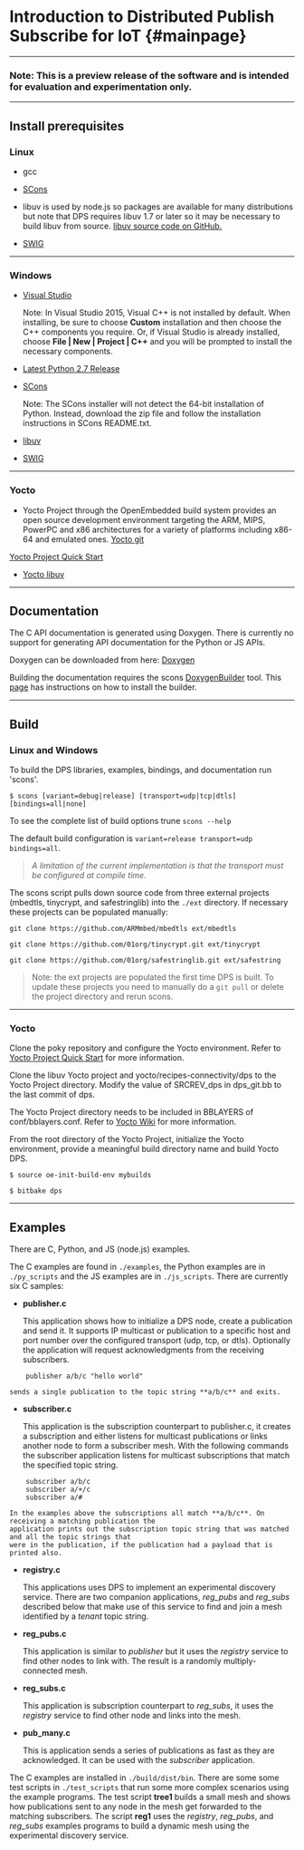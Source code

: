 # Introduction to Distributed Publish Subscribe for IoT {#mainpage}

***

### Note: This is a preview release of the software and is intended for evaluation and experimentation only.

***

## Install prerequisites


### Linux

- gcc

- [SCons](http://scons.org/pages/download.html)

- libuv is used by node.js so packages are available for many distributions
but note that DPS requires libuv 1.7 or later so it may be necessary to build
libuv from source. [libuv source code on GitHub.](https://github.com/libuv)

- [SWIG](http://www.swig.org/download.html)

---

### Windows
- [Visual Studio](https://www.visualstudio.com/downloads/)

  Note: In Visual Studio 2015, Visual C++ is not installed by default.
  When installing, be sure to choose <strong>Custom</strong>
  installation and then choose the C++ components you require. Or, if
  Visual Studio is already installed, choose <strong>File | New |
  Project | C++</strong> and you will be prompted to install the
  necessary components.

- [Latest Python 2.7 Release](https://www.python.org/downloads/windows/)

- [SCons](http://scons.org/pages/download.html)

  Note: The SCons installer will not detect the 64-bit installation of
  Python.  Instead, download the zip file and follow the installation
  instructions in SCons README.txt.

- [libuv](http://dist.libuv.org/dist/)

- [SWIG](http://www.swig.org/download.html)

---

### Yocto
- Yocto Project through the OpenEmbedded build system provides an open source development environment
targeting the ARM, MIPS, PowerPC and x86 architectures for a variety of platforms
including x86-64 and emulated ones. [Yocto git](https://git.yoctoproject.org/)

[Yocto Project Quick Start](http://www.yoctoproject.org/docs/1.8/yocto-project-qs/yocto-project-qs.html)

- [Yocto libuv](https://layers.openembedded.org/layerindex/recipe/32082/)

---

## Documentation

The C API documentation is generated using Doxygen. There is currently no support for generating API documentation for the Python or JS APIs.

Doxygen can be downloaded from here: [Doxygen](http://www.stack.nl/~dimitri/doxygen/download.html)

Building the documentation requires the scons [DoxygenBuilder](https://bitbucket.org/scons/scons/wiki/DoxygenBuilder) tool.  This [page](https://bitbucket.org/scons/scons/wiki/ToolsIndex) has instructions on how to install the builder.

---
## Build

### Linux and Windows
To build the DPS libraries, examples, bindings, and documentation run 'scons'.

`$ scons [variant=debug|release] [transport=udp|tcp|dtls] [bindings=all|none]`

To see the complete list of build options trune `scons --help`

The default build configuration is `variant=release transport=udp bindings=all`.
> *A limitation of the current implementation is that the transport must be configured at compile time.*

The scons script pulls down source code from three external projects (mbedtls, tinycrypt, and safestringlib)
into the `./ext` directory. If necessary these projects can be populated manually:

`git clone https://github.com/ARMmbed/mbedtls ext/mbedtls`

`git clone https://github.com/01org/tinycrypt.git ext/tinycrypt`

`git clone https://github.com/01org/safestringlib.git ext/safestring`

> Note: the ext projects are populated the first time DPS is built. To update these projects you need to manually do a `git pull` or delete the project directory and rerun scons.

---

### Yocto
Clone the poky repository and configure the Yocto environment.
Refer to [Yocto Project Quick Start](http://www.yoctoproject.org/docs/1.8/yocto-project-qs/yocto-project-qs.html) for more information.

Clone the libuv Yocto project and yocto/recipes-connectivity/dps to the Yocto Project directory.
Modify the value of SRCREV_dps in dps_git.bb to the last commit of dps.

The Yocto Project directory needs to be included in BBLAYERS of conf/bblayers.conf.
Refer to [Yocto Wiki](https://wiki.yoctoproject.org/wiki/How_do_I) for more information.

From the root directory of the Yocto Project, initialize the Yocto environment, provide a meaningful build directory name and build Yocto DPS.

`$ source oe-init-build-env mybuilds`

`$ bitbake dps`

---

## Examples

There are C, Python, and JS (node.js) examples.

The C examples are found in `./examples`, the Python examples are in `./py_scripts` and the JS examples are in `./js_scripts`.
There are currently six C samples:

- **publisher.c**

    This application shows how to initialize a DPS node, create a publication and send it.
    It supports IP multicast or publication to a specific host and port number over the configured
    transport (udp, tcp, or dtls). Optionally the application will request acknowledgments
    from the receiving subscribers.
~~~~
    publisher a/b/c "hello world"
~~~~
    sends a single publication to the topic string **a/b/c** and exits.
- **subscriber.c**

    This application is the subscription counterpart to publisher.c, it creates a subscription and
    either listens for multicast publications or links another node to form a subscriber mesh. With the following
    commands the subscriber application listens for multicast subscriptions that match the specified topic
    string.
~~~~
    subscriber a/b/c
    subscriber a/+/c
    subscriber a/#
~~~~
    In the examples above the subscriptions all match **a/b/c**. On receiving a matching publication the
    application prints out the subscription topic string that was matched and all the topic strings that
    were in the publication, if the publication had a payload that is printed also.
- **registry.c**

    This applications uses DPS to implement an experimental discovery service. There are two
    companion applications, *reg_pubs* and *reg_subs* described below that make use of this service
    to find and join a mesh identified by a *tenant*  topic string.
- **reg_pubs.c**

    This application is similar to *publisher* but it uses the *registry* service to find other nodes to
    link with. The result is a randomly multiply-connected mesh.
- **reg_subs.c**

    This application is subscription counterpart to *reg_subs*, it uses the *registry* service to
    find other node and links into the mesh.
- **pub_many.c**

    This is application sends a series of publications as fast as they are acknowledged.
    It can be used with the *subscriber* application.

The C examples are installed in `./build/dist/bin`. There are some some test scripts in
`./test_scripts` that run some more complex scenarios using the example programs.
The test script **tree1** builds a small mesh and shows how publications sent to
any node in the mesh get forwarded to the matching subscribers.
The script **reg1** uses the *registry*, *reg_pubs*, and *reg_subs* examples programs
to build a dynamic mesh using the experimental discovery service.



